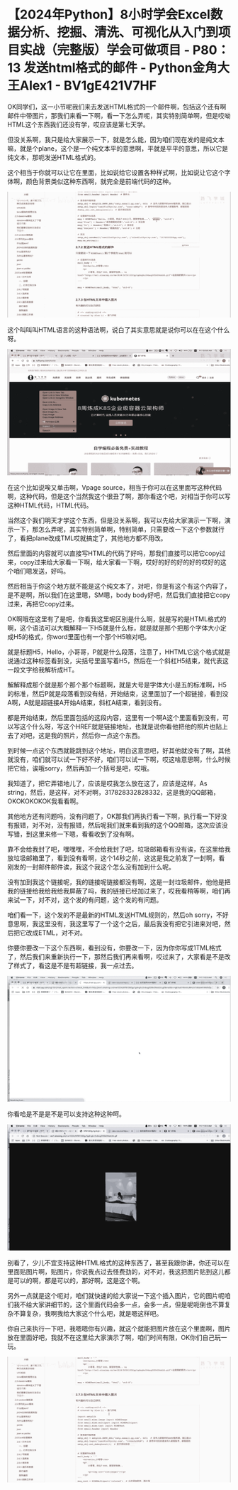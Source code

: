 # 【2024年Python】8小时学会Excel数据分析、挖掘、清洗、可视化从入门到项目实战（完整版）学会可做项目 - P80：13 发送html格式的邮件 - Python金角大王Alex1 - BV1gE421V7HF

OK同学们，这一小节呢我们来去发送HTML格式的一个邮件啊，包括这个还有啊邮件中带图片，那我们来看一下啊，看一下怎么弄呢，其实特别简单啊，但是哎呦HTML这个东西我们还没有学，哎应该是第七天学。

但没关系啊，我只是给大家展示一下，就是怎么能，因为咱们现在发的是纯文本嘛，就是个plane，这个是一个纯文本平的意思啊，平就是平平的意思，所以它是纯文本，那呃发送HTML格式的。

这个相当于你就可以让它在里面，比如说给它设置各种样式啊，比如说让它这个字体啊，颜色背景类似这种东西啊，就完全是前端代码的这种。



![](img/a99de05103d174d18ac0cde802a4950e_1.png)

这个叫叫叫HTML语言的这种语法啊，说白了其实意思就是说你可以在在这个什么呀。

![](img/a99de05103d174d18ac0cde802a4950e_3.png)

在这个比如说唉又单击啊，Vpage source，相当于你可以在这里面写这种代码啊，这种代码，但是这个当然我这个很丑了啊，那你看这个吧，对相当于你可以写这种HTML代码，HTML代码。

当然这个我们明天才学这个东西，但是没关系啊，我可以先给大家演示一下啊，演示一下，那怎么弄呢，其实特别简单啊，特别简单，只需要改一下这个参数就行了，看把plane改成TML哎就搞定了，其他地方都不用改。

然后里面的内容就可以直接写HTML的代码了好吗，那我们直接可以把它copy过来，copy过来给大家看一下啊，给大家看一下啊，哎好的好的好的好的哎好的这个咱们嗯发送，好吗。

然后相当于你这个地方就不能是这个纯文本了，对吧，你是有这个有这个内容了，是不是啊，所以我们在这里嗯，SM嗯，body body好吧，然后我们直接把它copy过来，再把它copy过来。

OK啊哦在这里有了是吧，你看我这里呢区别是什么啊，就是写的是HTML格式的啊，这个语法可以大概解释一下H5就是什么标，就是就是那个把那个字体大小定成H5的格式，你word里面也有一个那个H5嘛对吧。

就是标题H5，Hello，小哥哥，P就是什么段落，注意了，HHTML它这个格式就是说通过这种标签看到没，尖括号里面写着H5，然后在一个斜杠H5结束，就代表这一段文字给我解析成HT。

解解释成那个就是那个那个那个标题啊，就是大号是字体大小是五的标准啊，H5的标准，然后P就是段落看到没有结，开始结束，这里面加了一个超链接，看到没A啊，A就是超链接A开始A结束，斜杠A结束，看到没有。

都是开始结束，然后里面包括的这段内容，这里有一个啊A这个里面看到没有，可以写这个什么呀，写这个HREF就是链接地址，也就是说你看他把他的照片也贴上去了对吧，这是我的照片，然后你一点这个东西。

到时候一点这个东西就能跳到这个地址，明白这意思吧，好其他就没有了啊，其他就没有，咱们就可以试一下好不好，咱们可以试一下啊，哎这啥意思啊，什么时候把它给，诶哦sorry，然后再加一个括号是吧，哎哦。

我知道了，把它弄错地儿了，应该是哎我怎么放在这了，应该是这样，As string，然后，是这样，对不对啊，317828332828332，这是我的QQ邮箱，OKOKOKOKOK我看看啊。

其他地方还有问题吗，没有问题了，OK那我们再执行看一下啊，执行看一下好没有报错，对不对，没有报错，然后呢我们就来看到我的这个QQ邮箱，这次应该没写错，到这里来修一下嗯，看看收到了没有啊。

靠不会给我封了吧，嘿嘿嘿，不会给我封了吧，垃圾邮箱看有没有诶，在这里给我放垃圾邮箱里了，看到没有看啊，这个14秒之前，这这是我之前发了一封啊，看刚发的一封邮件邮件诶，我这个我这个怎么没有加到什么呢。

没有加到我这个链接呢，我的链接呢链接都没有啊，这是一封垃圾邮件，他他是把我的链接给我给我给我屏蔽了吗，我的链接已经加过来了，哎我看稍等啊，咱们再来试一下，对不对，这个发的有问题，这个发的有问题。

咱们看一下，这个发的不是最新的HTML发送HTML规则的，然后oh  sorry，不好意思啊，我这里没有，我这里写了一个这个之后，最后我没有把它引进来对吧，然后把它改成ETML，对不对。

你要你要改一下这个东西啊，看到没有，你要改一下，因为你你写成1TML格式了，然后我们来重新执行一下，那然后我们再来看啊，哎过来了，大家看是不是改了样式了，看这是不是有超链接，我一点过去。



![](img/a99de05103d174d18ac0cde802a4950e_5.png)

你看哈是不是是不是可以支持这种这种呵。

![](img/a99de05103d174d18ac0cde802a4950e_7.png)

别看了，少儿不宜支持这种HTML格式的这种东西了，甚至我跟你讲，你还可以在里面贴图片啊，贴图片，你说我点过去怪费劲的，对不对，我这把图片贴到这儿都是可以的啊，都是可以的，那好啊，这是这个啊。

另外一点就是这个呃对，咱们就快速的给大家说一下这个插入图片，它的图片呢咱们我不给大家讲细节的，这个里面代码会多一点，会多一点，但是呢呃倒也不算复杂不算复杂，我啊我给大家这个什么吧，就是嗯这样吧。

你自己来执行一下吧，我嗯嗯你有兴趣，就这个就能把图片放在这个里面啊，图片放在里面好吧，我就不在这里给大家演示了啊，咱们时间有限，OK你们自己玩一玩。



![](img/a99de05103d174d18ac0cde802a4950e_9.png)